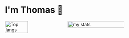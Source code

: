# I'm Thomas 👋

<div style="display: flex; justify-content: space-between;">
  <img alt="Top langs" width="38%" src="https://github-readme-stats.vercel.app/api/top-langs/?username=thomasahdy"/>
  <img alt="my stats" width="60%" src="https://github-readme-stats.vercel.app/api?username=thomasahdy"/>
</div>
